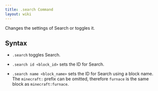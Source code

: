 ```yaml
---
title: .search Command
layout: wiki
---
```

Changes the settings of Search or toggles it.

## Syntax
- `.search` toggles Search.

- `.search id <block_id>` sets the ID for Search.

- `.search name <block_name>` sets the ID for Search using a block name. The `minecraft:` prefix can be omitted, therefore `furnace` is the same block as `minecraft:furnace`.

